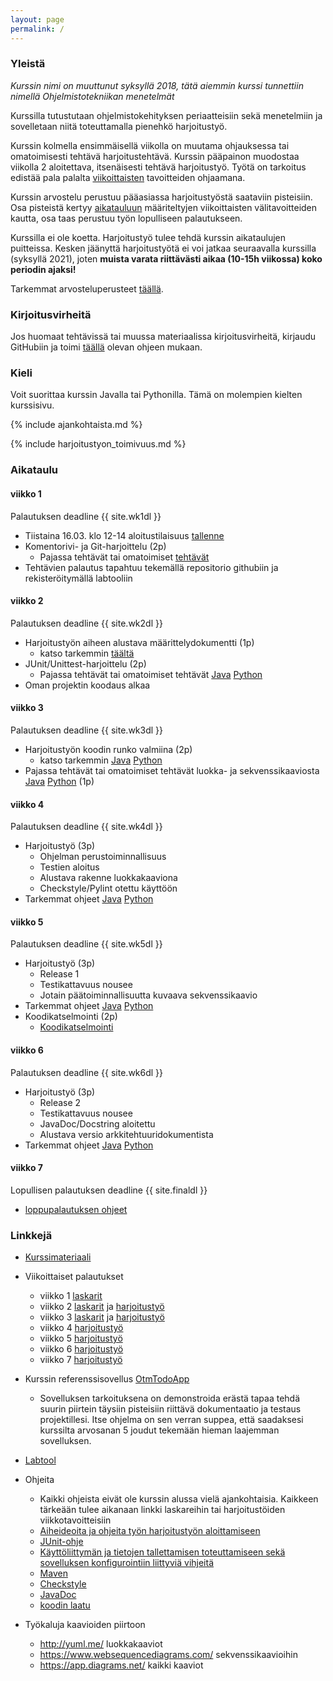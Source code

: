 ```yaml
---
layout: page
permalink: /
---
```

### Yleistä

_Kurssin nimi on muuttunut syksyllä 2018, tätä aiemmin kurssi tunnettiin nimellä Ohjelmistotekniikan menetelmät_

Kurssilla tutustutaan ohjelmistokehityksen periaatteisiin sekä menetelmiin ja sovelletaan niitä toteuttamalla pienehkö harjoitustyö.

Kurssin kolmella ensimmäisellä viikolla on muutama ohjauksessa tai omatoimisesti tehtävä harjoitustehtävä. Kurssin pääpainon muodostaa viikolla 2 aloitettava, itsenäisesti tehtävä harjoitustyö. Työtä on tarkoitus edistää pala palalta [viikoittaisten](#aikataulu) tavoitteiden ohjaamana.

Kurssin arvostelu perustuu pääasiassa harjoitustyöstä saataviin pisteisiin. Osa pisteistä kertyy [aikatauluun](#aikataulu) määriteltyjen viikoittaisten välitavoitteiden kautta, osa taas perustuu työn lopulliseen palautukseen.

Kurssilla ei ole koetta. Harjoitustyö tulee tehdä kurssin aikataulujen puitteissa. Kesken jäänyttä harjoitustyötä ei voi jatkaa seuraavalla kurssilla (syksyllä 2021), joten **muista varata riittävästi aikaa (10-15h viikossa) koko periodin ajaksi!**

Tarkemmat arvosteluperusteet [täällä](./web/arvosteluperusteet.md).

### Kirjoitusvirheitä

Jos huomaat tehtävissä tai muussa materiaalissa kirjoitusvirheitä, kirjaudu GitHubiin ja toimi [täällä](./web/typokorjaukset.md) olevan ohjeen mukaan.

### Kieli

Voit suorittaa kurssin Javalla tai Pythonilla. Tämä on molempien kielten kurssisivu.

{% include ajankohtaista.md %}

{% include harjoitustyon_toimivuus.md %}

### Aikataulu

#### viikko 1

Palautuksen deadline {{ site.wk1dl }}

- Tiistaina 16.03. klo 12-14 aloitustilaisuus [tallenne](https://youtu.be/JaM4hbns2P8)
- Komentorivi- ja Git-harjoittelu (2p)
  - Pajassa tehtävät tai omatoimiset [tehtävät](/viikko1)
- Tehtävien palautus tapahtuu tekemällä repositorio githubiin ja rekisteröitymällä labtooliin

#### viikko 2

Palautuksen deadline {{ site.wk2dl }}

- Harjoitustyön aiheen alustava määrittelydokumentti (1p)
  - katso tarkemmin [täältä](/ht-viikko2)
- JUnit/Unittest-harjoittelu (2p)
  - Pajassa tehtävät tai omatoimiset tehtävät [Java](/java/viikko2) [Python](/python/viikko2)
- Oman projektin koodaus alkaa

#### viikko 3

Palautuksen deadline {{ site.wk3dl }}

- Harjoitustyön koodin runko valmiina (2p)
  - katso tarkemmin [Java](/java/ht-viikko3) [Python](/python/ht-viikko3)
- Pajassa tehtävät tai omatoimiset tehtävät luokka- ja sekvenssikaaviosta [Java](/java/viikko3) [Python](/python/viikko3) (1p)

#### viikko 4

Palautuksen deadline {{ site.wk4dl }}

- Harjoitustyö (3p)
  - Ohjelman perustoiminnallisuus
  - Testien aloitus
  - Alustava rakenne luokkakaaviona
  - Checkstyle/Pylint otettu käyttöön
- Tarkemmat ohjeet [Java](/java/ht-viikko4) [Python](/python/ht-viikko4)

#### viikko 5

Palautuksen deadline {{ site.wk5dl }}

- Harjoitustyö (3p)
  - Release 1
  - Testikattavuus nousee
  - Jotain päätoiminnallisuutta kuvaava sekvenssikaavio
- Tarkemmat ohjeet [Java](/java/ht-viikko5) [Python](/python/ht-viikko5)
- Koodikatselmointi (2p)
  - [Koodikatselmointi](/web/koodikatselmointi.md)

#### viikko 6

Palautuksen deadline {{ site.wk6dl }}

- Harjoitustyö (3p)
  - Release 2
  - Testikattavuus nousee
  - JavaDoc/Docstring aloitettu
  - Alustava versio arkkitehtuuridokumentista
- Tarkemmat ohjeet [Java](/java/ht-viikko6) [Python](/python/ht-viikko6)

#### viikko 7

Lopullisen palautuksen deadline {{ site.finaldl }}

- [loppupalautuksen ohjeet](/loppupalautus)

### Linkkejä

- [Kurssimateriaali](./web/materiaali.md)
- Viikoittaiset palautukset

  - viikko 1 [laskarit](./tehtavat/viikko1.md)
  - viikko 2 [laskarit](./tehtavat/viikko2.md) ja [harjoitustyö](./tehtavat/harjoitustyo_viikko2.md)
  - viikko 3 [laskarit](./tehtavat/viikko3.md) ja [harjoitustyö](./tehtavat/harjoitustyo_viikko3.md)
  - viikko 4 [harjoitustyö](./tehtavat/harjoitustyo_viikko4.md)
  - viikko 5 [harjoitustyö](./tehtavat/harjoitustyo_viikko5.md)
  - viikko 6 [harjoitustyö](./tehtavat/harjoitustyo_viikko6.md)
  - viikko 7 [harjoitustyö](./tehtavat/harjoitustyo_viikko7.md)

- Kurssin referenssisovellus [OtmTodoApp](https://github.com/mluukkai/OtmTodoApp)
  - Sovelluksen tarkoituksena on demonstroida erästä tapaa tehdä suurin piirtein täysiin pisteisiin riittävä dokumentaatio ja testaus projektillesi. Itse ohjelma on sen verran suppea, että saadaksesi kurssilta arvosanan 5 joudut tekemään hieman laajemman sovelluksen.
- [Labtool](https://study.cs.helsinki.fi/labtool/courses/TKT20002.2021.K.K.1)
- Ohjeita
  - Kaikki ohjeista eivät ole kurssin alussa vielä ajankohtaisia. Kaikkeen tärkeään tulee aikanaan linkki laskareihin tai harjoitustöiden viikkotavoitteisiin
  - [Aiheideoita ja ohjeita työn harjoitustyön aloittamiseen](./web/tyon_aloitus.md)
  - [JUnit-ohje](./web/junit.md)
  - [Käyttöliittymän ja tietojen tallettamisen toteuttamiseen sekä sovelluksen konfigurointiin liittyviä vihjeitä](./web/java.md)
  - [Maven](./web/maven.md)
  - [Checkstyle](./web/checkstyle.md)
  - [JavaDoc](./web/javadoc.md)
  - [koodin laatu](./web/koodin_laatuvaatimukset.md)
- Työkaluja kaavioiden piirtoon
  - <http://yuml.me/> luokkakaaviot
  - <https://www.websequencediagrams.com/> sekvenssikaavioihin
  - <https://app.diagrams.net/> kaikki kaaviot
